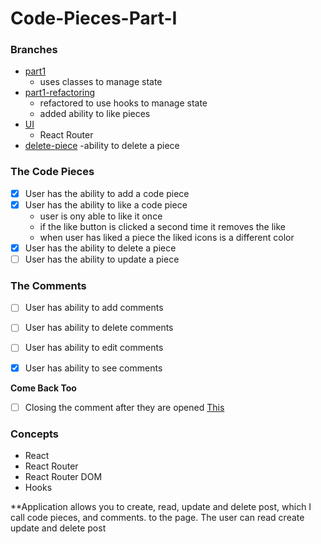 # Code-Pieces-Part-I

### Branches
- [part1](https://github.com/SR-Portfolio-Projects/Code-Pieces-Part-I/tree/part1)
    - uses classes to manage state
- [part1-refactoring](https://github.com/SR-Portfolio-Projects/Code-Pieces-Part-I/tree/part1-refactoring) 
    - refactored to use hooks to manage state
    - added ability to like pieces
- [UI]()
    - React Router
- [delete-piece]()
    -ability to delete a piece

### The Code Pieces
- [x] User has the ability to add a code piece
- [x] User has the ability to like a code piece 
    - user is ony able to like it once
    - if the like button is clicked a second time it removes the like
    - when user has liked a piece the liked icons is a different color
- [x] User has the ability to delete a piece
- [ ] User has the ability to update a piece

### The Comments
- [ ] User has ability to add comments
- [ ] User has ability to delete comments
- [ ] User has ability to edit comments
- [x] User has ability to see comments



**Come Back Too**
- [ ] Closing the comment after they are opened [This](https://github.com/SR-Portfolio-Projects/React-Hamburger-Menu)



### Concepts
- React
- React Router
- React Router DOM
- Hooks

**Application allows you to create, read, update and delete post, which I call code pieces, and comments. to the page. The user can read create update and delete post